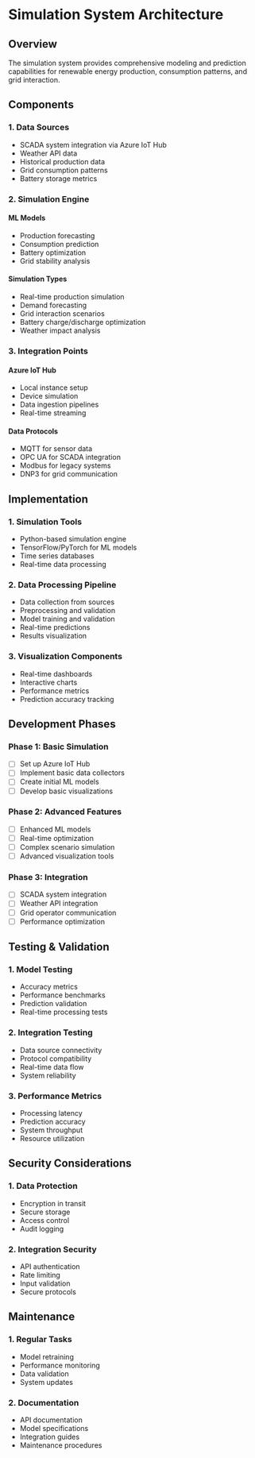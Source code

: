 # Simulation System Architecture

## Overview
The simulation system provides comprehensive modeling and prediction capabilities for renewable energy production, consumption patterns, and grid interaction.

## Components

### 1. Data Sources
- SCADA system integration via Azure IoT Hub
- Weather API data
- Historical production data
- Grid consumption patterns
- Battery storage metrics

### 2. Simulation Engine

#### ML Models
- Production forecasting
- Consumption prediction
- Battery optimization
- Grid stability analysis

#### Simulation Types
- Real-time production simulation
- Demand forecasting
- Grid interaction scenarios
- Battery charge/discharge optimization
- Weather impact analysis

### 3. Integration Points

#### Azure IoT Hub
- Local instance setup
- Device simulation
- Data ingestion pipelines
- Real-time streaming

#### Data Protocols
- MQTT for sensor data
- OPC UA for SCADA integration
- Modbus for legacy systems
- DNP3 for grid communication

## Implementation

### 1. Simulation Tools
- Python-based simulation engine
- TensorFlow/PyTorch for ML models
- Time series databases
- Real-time data processing

### 2. Data Processing Pipeline
- Data collection from sources
- Preprocessing and validation
- Model training and validation
- Real-time predictions
- Results visualization

### 3. Visualization Components
- Real-time dashboards
- Interactive charts
- Performance metrics
- Prediction accuracy tracking

## Development Phases

### Phase 1: Basic Simulation
- [ ] Set up Azure IoT Hub
- [ ] Implement basic data collectors
- [ ] Create initial ML models
- [ ] Develop basic visualizations

### Phase 2: Advanced Features
- [ ] Enhanced ML models
- [ ] Real-time optimization
- [ ] Complex scenario simulation
- [ ] Advanced visualization tools

### Phase 3: Integration
- [ ] SCADA system integration
- [ ] Weather API integration
- [ ] Grid operator communication
- [ ] Performance optimization

## Testing & Validation

### 1. Model Testing
- Accuracy metrics
- Performance benchmarks
- Prediction validation
- Real-time processing tests

### 2. Integration Testing
- Data source connectivity
- Protocol compatibility
- Real-time data flow
- System reliability

### 3. Performance Metrics
- Processing latency
- Prediction accuracy
- System throughput
- Resource utilization

## Security Considerations

### 1. Data Protection
- Encryption in transit
- Secure storage
- Access control
- Audit logging

### 2. Integration Security
- API authentication
- Rate limiting
- Input validation
- Secure protocols

## Maintenance

### 1. Regular Tasks
- Model retraining
- Performance monitoring
- Data validation
- System updates

### 2. Documentation
- API documentation
- Model specifications
- Integration guides
- Maintenance procedures 